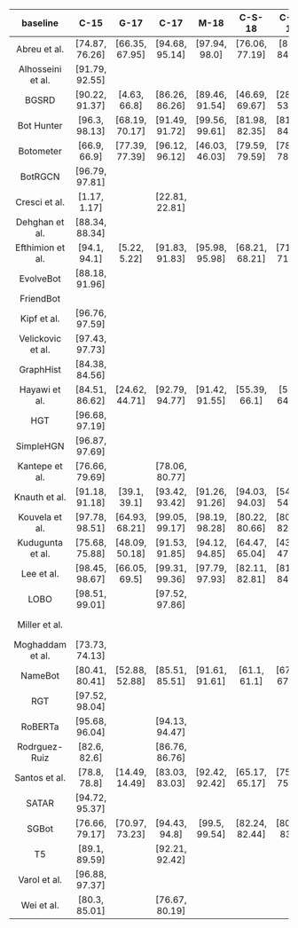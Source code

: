 |      baseline     |      C-15      |      G-17      |      C-17      |      M-18      |     C-S-18     |     C-R-19     |     B-F-19     |    TwiBot-20   |    TwiBot-22   |
|:-----------------:|:--------------:|:--------------:|:--------------:|:--------------:|:--------------:|:--------------:|:--------------:|:--------------:|:--------------:|
| Abreu et al.      | [74.87, 76.26] | [66.35, 67.95] | [94.68, 95.14] | [97.94, 98.0]  | [76.06, 77.19] | [82.3, 84.29]  | [51.24, 57.02] | [76.27, 77.17] | [18.69, 18.87] |
| Alhosseini et al. | [91.79, 92.55] |                |                |                |                |                |                | [71.56, 72.58] | [31.77, 44.42] |
| BGSRD             | [90.22, 91.37] | [4.63, 66.8]   | [86.26, 86.26] | [89.46, 91.54] | [46.69, 69.67] | [28.68, 53.47] | [0.62, 25.42]  | [67.57, 72.52] | [-6.46, 48.75] |
| Bot Hunter        | [96.3, 98.13]  | [68.19, 70.17] | [91.49, 91.72] | [99.56, 99.61] | [81.98, 82.35] | [81.11, 84.69] | [46.59, 52.55] | [78.75, 79.43] | [23.38, 23.54] |
| Botometer         | [66.9, 66.9]   | [77.39, 77.39] | [96.12, 96.12] | [46.03, 46.03] | [79.59, 79.59] | [78.95, 78.95] | [30.77, 30.77] | [53.13, 53.13] | [42.75, 42.75] |
| BotRGCN           | [96.79, 97.81] |                |                |                |                |                |                | [86.56, 87.94] | [56.14, 58.86] |
| Cresci et al.     | [1.17, 1.17]   |                | [22.81, 22.81] |                |                |                |                | [13.69, 13.69] |                |
| Dehghan et al.    | [88.34, 88.34] |                |                |                |                |                |                | [76.20, 76.20] |                |
| Efthimion et al.  | [94.1, 94.1]   | [5.22, 5.22]   | [91.83, 91.83] | [95.98, 95.98] | [68.21, 68.21] | [71.79, 71.79] | [0.0, 0.0]     | [67.26, 67.26] | [27.58, 27.58] |
| EvolveBot         | [88.18, 91.96] |                |                |                |                |                |                | [69.27, 70.22] | [14.01, 14.16] |
| FriendBot         |                |                |                |                |                |                |                |                |                |
| Kipf et al.       | [96.76, 97.59] |                |                |                |                |                |                | [80.2, 81.51]  | [54.09, 55.84] |
| Velickovic et al. | [97.43, 97.73] |                |                |                |                |                |                | [84.89, 85.62] | [54.89, 56.82] |
| GraphHist         | [84.38, 84.56] |                |                |                |                |                |                | [67.3, 67.82]  |                |
| Hayawi et al.     | [84.51, 86.62] | [24.62, 44.71] | [92.79, 94.77] | [91.42, 91.55] | [55.39, 66.1]  | [57.6, 64.15]  | [14.97, 26.01] | [75.53, 78.57] | [17.45, 32.04] |
| HGT               | [96.68, 97.19] |                |                |                |                |                |                | [88.01, 88.37] | [37.34, 41.85] |
| SimpleHGN         | [96.87, 97.69] |                |                |                |                |                |                | [88.08, 88.42] | [43.68, 47.19] |
| Kantepe et al.    | [76.66, 79.69] |                | [78.06, 80.77] |                |                |                |                | [60.03, 64.43] | [57.0, 60.43]  |
| Knauth et al.     | [91.18, 91.18] | [39.1, 39.1]   | [93.42, 93.42] | [91.26, 91.26] | [94.03, 94.03] | [54.15, 54.15] | [41.27, 41.27] | [85.24, 85.24] | [37.09, 37.09] |
| Kouvela et al.    | [97.78, 98.51] | [64.93, 68.21] | [99.05, 99.17] | [98.19, 98.28] | [80.22, 80.66] | [80.11, 82.08] | [23.08, 33.12] | [86.29, 86.79] | [29.99, 30.08] |
| Kudugunta et al.  | [75.68, 75.88] | [48.09, 50.18] | [91.53, 91.85] | [94.12, 94.85] | [64.47, 65.04] | [43.16, 47.89] | [48.49, 58.28] | [46.99, 49.64] | [51.13, 52.01] |
| Lee et al.        | [98.45, 98.67] | [66.05, 69.5]  | [99.31, 99.36] | [97.79, 97.93] | [82.11, 82.81] | [81.03, 84.44] | [47.33, 53.35] | [79.5, 80.45]  | [30.22, 30.6]  |
| LOBO              | [98.51, 99.01] |                | [97.52, 97.86] |                |                |                |                | [80.61, 81.0]  | [38.35, 38.78] |
| Miller et   al.   |                |                |                |                |                |                |                |                | [45.28, 45.3]  |
| Moghaddam et al.  | [73.73, 74.13] |                |                |                |                |                |                | [77.19, 78.54] | [31.63, 31.79] |
| NameBot           | [80.41, 80.41] | [52.88, 52.88] | [85.51, 85.51] | [91.61, 91.61] | [61.1, 61.1]   | [67.53, 67.53] | [38.46, 38.46] | [65.06, 65.06] | [0.5, 0.5]     |
| RGT               | [97.52, 98.04] |                |                |                |                |                |                | [87.62, 88.4]  | [40.97, 44.91] |
| RoBERTa           | [95.68, 96.04] |                | [94.13, 94.47] |                |                |                |                | [72.53, 73.65] | [18.86, 22.45] |
| Rodrguez-Ruiz     | [82.6, 82.6]   |                | [86.76, 86.76] |                |                |                |                | [63.1, 63.1]   | [56.57, 56.57] |
| Santos et al.     | [78.8, 78.8]   | [14.49, 14.49] | [83.03, 83.03] | [92.42, 92.42] | [65.17, 65.17] | [75.68, 75.68] | [21.05, 21.05] | [60.34, 60.34] |                |
| SATAR             | [94.72, 95.37] |                |                |                |                |                |                | [85.41, 86.73] |                |
| SGBot             | [76.66, 79.17] | [70.97, 73.23] | [94.43, 94.8]  | [99.5, 99.54]  | [82.24, 82.44] | [80.62, 83.9]  | [46.33, 52.87] | [84.5, 85.29]  | [36.43, 36.76] |
| T5                | [89.1, 89.59]  |                | [92.21, 92.42] |                |                |                |                | [70.19, 70.95] | [18.34, 22.2]  |
| Varol et al.      | [96.88, 97.37] |                |                |                |                |                |                | [80.62, 81.54] | [27.24, 27.76] |
| Wei et al.        | [80.3, 85.01]  |                | [76.67, 80.19] |                |                |                |                | [53.93, 60.74] | [52.16, 55.06] |

